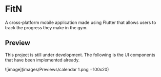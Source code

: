 # FitN

A cross-platform mobile application made using Flutter that allows users to track the progress they make in the gym.

## Preview

This project is still under development. The following is the UI components that have been implemented already.

![image](images/Previews/calendar 1.png =100x20)